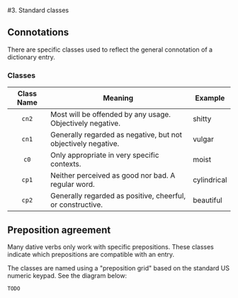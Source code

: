 #3. Standard classes
## Connotations
There are specific classes used to reflect the general connotation of a dictionary entry.

### Classes
|Class Name|Meaning|Example|
|:--------:|-------|-------|
|`cn2`|Most will be offended by any usage. Objectively negative.|shitty|
|`cn1`|Generally regarded as negative, but not objectively negative.|vulgar|
|`c0`|Only appropriate in very specific contexts.|moist|
|`cp1`|Neither perceived as good nor bad. A regular word.|cylindrical|
|`cp2`|Generally regarded as positive, cheerful, or constructive.|beautiful|

## Preposition agreement
Many dative verbs only work with specific prepositions. These classes indicate which prepositions are compatible with an entry.

The classes are named using a "preposition grid" based on the standard US numeric keypad. See the diagram below:

```
TODO
```
